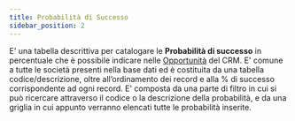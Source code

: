 ```yaml
---
title: Probabilità di Successo
sidebar_position: 2
---
```


E' una tabella descrittiva per catalogare le **Probabilità di successo** in percentuale che è possibile indicare nelle [Opportunità](/docs/crm/chance/search-chances/) del CRM. E' comune a tutte le società presenti nella base dati ed è costituita da una tabella codice/descrizione, oltre all’ordinamento dei record e alla % di successo corrispondente ad ogni record.
E' composta da una parte di filtro in cui si può ricercare attraverso il codice o la descrizione della probabilità, e da una griglia in cui appunto verranno elencati tutte le probabilità inserite.

 

